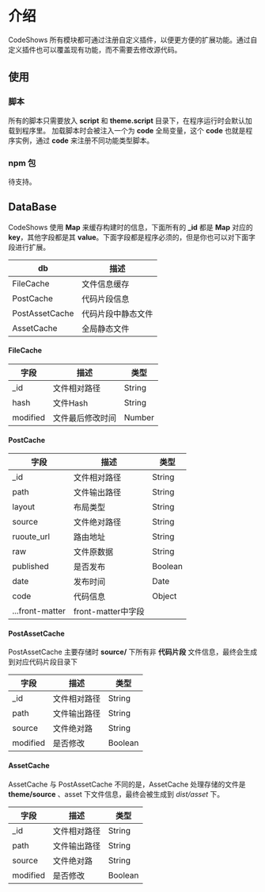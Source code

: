 # 介绍
CodeShows 所有模块都可通过注册自定义插件，以便更方便的扩展功能。通过自定义插件也可以覆盖现有功能，而不需要去修改源代码。

## 使用
### 脚本
所有的脚本只需要放入 **script** 和 **theme.script** 目录下，在程序运行时会默认加载到程序里。
加载脚本时会被注入一个为 **code** 全局变量，这个 **code** 也就是程序实例，通过  **code** 来注册不同功能类型脚本。

### npm 包
待支持。

## DataBase
CodeShows 使用 **Map** 来缓存构建时的信息，下面所有的 **_id** 都是 **Map** 对应的 **key**，其他字段都是其 **value**。下面字段都是程序必须的，但是你也可以对下面字段进行扩展。

| db | 描述 | 
| ----------- | ----------- |
| FileCache | 文件信息缓存 | 
| PostCache | 代码片段信息 | 
| PostAssetCache | 代码片段中静态文件 |
| AssetCache | 全局静态文件 |

#### FileCache

| 字段 | 描述 | 类型 | 
| ----------- | ----------- | ----------- |
| _id | 文件相对路径 | String |
| hash | 文件Hash | String |
| modified | 文件最后修改时间 | Number |

#### PostCache

| 字段 | 描述 | 类型 | 
| ----------- | ----------- |----------- |
| _id | 文件相对路径 | String |
| path | 文件输出路径 | String |
| layout | 布局类型| String |
| source | 文件绝对路径| String |
| ruoute_url | 路由地址| String |
| raw | 文件原数据| String |
| published | 是否发布 | Boolean |
| date | 发布时间| Date |
| code | 代码信息| Object |
|    ...front-matter | front-matter中字段 | |


#### PostAssetCache
PostAssetCache 主要存储时 **source/** 下所有非 **代码片段** 文件信息，最终会生成到对应代码片段目录下

| 字段 | 描述 | 类型 | 
| ----------- | ----------- | ----------- |
| _id | 文件相对路径 | String |
| path | 文件输出路径 | String |
| source | 文件绝对路 | String |
| modified | 是否修改 | Boolean |

#### AssetCache
AssetCache 与 PostAssetCache 不同的是，AssetCache 处理存储的文件是 **theme/source** 、asset 下文件信息，最终会被生成到 *dist/asset* 下。

| 字段 | 描述 | 类型 | 
| ----------- | ----------- | ----------- |
| _id | 文件相对路径 | String |
| path | 文件输出路径 | String |
| source | 文件绝对路 | String |
| modified | 是否修改 | Boolean |

